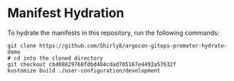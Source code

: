 # Manifest Hydration

To hydrate the manifests in this repository, run the following commands:

```shell
git clone https://github.com/Shirly8/argocon-gitops-promoter-hydrate-demo
# cd into the cloned directory
git checkout cb408829768fdbd404cdad705167e4492a57632f
kustomize build ./user-configuration/development
```
